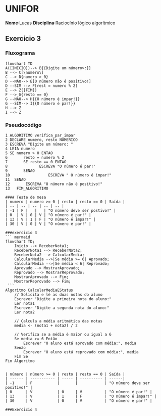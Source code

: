 # UNIFOR
**Nome**:Lucas
**Disciplina**:Raciocínio lógico algorítmico
## Exercício 3
### Fluxograma
```mermaid
flowchart TD
A([INICIO])--> B{{Digite um número>:}}
B --> C[\numero\]
C --> D{numero > 0}
D --NÃO--> E[0 número não é positivo!]
D --SIM --> F[rest = numero % 2]
E --> Z([FIM])
F --> G{resto == 0}
G --NÃO--> H{{O número é impar!}}
G --SIM--> I{{O número é par!}}
H --> Z
I --> Z
```
### Pseudocódigo
````
1 ALGORITIMO verifica_par_impar
2 DECLARE numero, resto NUMERICO
3 ESCREVA "Digite um número: "
4 LEIA numero 
5 SE numero > 0 ENTAO 
6       resto = numero % 2 
7       SE resto == 0 ENTAO
8              ESCREVA "O número é par!'
9       SENAO
10                 ESCREVA " O número é impar!"
11  SENAO
12       ESCREVA "O número não é positivo!"
13   FIM_ALGORITIMO

#### Teste de mesa 
| numero | numero >= 0 | resto | resto == 0 | Saída |
| -- | -- | -- | -- | -- | 
| -1 | F |   |   | "O número deve ser postivo!" |
| 0  | V | 0 | V | "O número é par!" |
| 13 | V | 1 | F | "O número é impar!" |
| 30 | V | 0 | V | "O número é par!" |

###exercicio 3
``` mermaid
flowchart TD;
    Inicio --> ReceberNota1;
    ReceberNota1 --> ReceberNota2;
    ReceberNota2 --> CalcularMedia;
    CalcularMedia -->|Se média >= 6| Aprovado;
    CalcularMedia -->|Se média < 6| Reprovado;
    Aprovado --> MostrarAprovado;
    Reprovado --> MostrarReprovado;
    MostrarAprovado --> Fim;
    MostrarReprovado --> Fim;
 ```
Algoritmo CalcularMediaEStatus
    // Solicita e lê as duas notas do aluno
    Escrever "Digite a primeira nota do aluno:"
    Ler nota1
    Escrever "Digite a segunda nota do aluno:"
    Ler nota2
    
    // Calcula a média aritmética das notas
    media <- (nota1 + nota2) / 2
    
    // Verifica se a média é maior ou igual a 6
    Se media >= 6 Então
        Escrever "O aluno está aprovado com média:", media
    Senão
        Escrever "O aluno está reprovado com média:", media
    Fim Se
Fim Algoritmo


| número | número >= 0 | resto | resto == 0 | Saída |
| ------ | ----------- | ----- | ---------- | ------|
| -1     | F           |       |            | "O número deve ser positivo!" |
| 0      | V           | 0     | V          | "O número é par!" |
| 13     | V           | 1     | F          | "O número é ímpar!" |
| 30     | V           | 0     | V          | "O número é par!" |

###Exercicio 4





